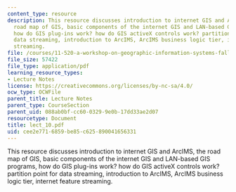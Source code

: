 ```yaml
---
content_type: resource
description: This resource discusses introduction to internet GIS and ArcIMS, the
  road map of GIS, basic components of the internet GIS and LAN-based GIS programs,
  how do GIS plug-ins work? how do GIS activeX controls work? partition point for
  data streaming, introduction to ArcIMS, ArcIMS business logic tier, internet feature
  streaming.
file: /courses/11-520-a-workshop-on-geographic-information-systems-fall-2005/cee2e7716859be85c625890041656331_lect_10.pdf
file_size: 57422
file_type: application/pdf
learning_resource_types:
- Lecture Notes
license: https://creativecommons.org/licenses/by-nc-sa/4.0/
ocw_type: OCWFile
parent_title: Lecture Notes
parent_type: CourseSection
parent_uid: 088ab0bf-cc60-0329-9e0b-17dd33ae2d07
resourcetype: Document
title: lect_10.pdf
uid: cee2e771-6859-be85-c625-890041656331
---
```

This resource discusses introduction to internet GIS and ArcIMS, the road map of GIS, basic components of the internet GIS and LAN-based GIS programs, how do GIS plug-ins work? how do GIS activeX controls work? partition point for data streaming, introduction to ArcIMS, ArcIMS business logic tier, internet feature streaming.